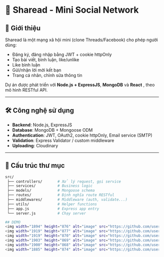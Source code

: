 # 📌 Sharead - Mini Social Network

## 🚀 Giới thiệu
Sharead là một mạng xã hội mini (clone Threads/Facebook) cho phép người dùng:
- Đăng ký, đăng nhập bằng JWT + cookie httpOnly  
- Tạo bài viết, bình luận, like/unlike  
- Like bình luận  
- Gửi/nhận lời mời kết bạn  
- Trang cá nhân, chỉnh sửa thông tin

Dự án được phát triển với **Node.js + ExpressJS**, **MongoDB** và **React** , theo mô hình RESTful API.

---

## 🛠️ Công nghệ sử dụng
- **Backend**: Node.js, ExpressJS  
- **Database**: MongoDB + Mongoose ODM  
- **Authentication**: JWT, OAuth2, cookie httpOnly, Email service (SMTP)
- **Validation**: Express Validator / custom middleware
- **Uploading**: Cloudinary   

---

## 📂 Cấu trúc thư mục
```bash
src/
 ├── controllers/       # Xử lý request, gọi service
 ├── services/          # Business logic
 ├── models/            # Mongoose schema
 ├── routes/            # Định nghĩa route RESTful
 ├── middlewares/       # Middleware (auth, validate...)
 ├── utils/             # Helper functions
 ├── app.js             # Express app entry
 └── server.js          # Chạy server

## DEMO
<img width="1894" height="876" alt="image" src="https://github.com/user-attachments/assets/f08ea87f-cb8a-4cf9-8485-55cdfa5e3f1c" />
<img width="1919" height="877" alt="image" src="https://github.com/user-attachments/assets/a0545e20-db35-4abb-bbe7-f59465ea96b6" />
<img width="1919" height="870" alt="image" src="https://github.com/user-attachments/assets/ef27b645-eda7-4513-bfa1-06288b3db6e4" />
<img width="1903" height="869" alt="image" src="https://github.com/user-attachments/assets/b33cd53b-1fbb-4b11-b434-74f4664dbc17" />
<img width="1900" height="868" alt="image" src="https://github.com/user-attachments/assets/2ba3a5a2-dcff-4b46-bebf-32fa6e2640fb" />
<img width="1885" height="874" alt="image" src="https://github.com/user-attachments/assets/7e04c45b-f89b-4ad1-837e-182da9904b16" />


